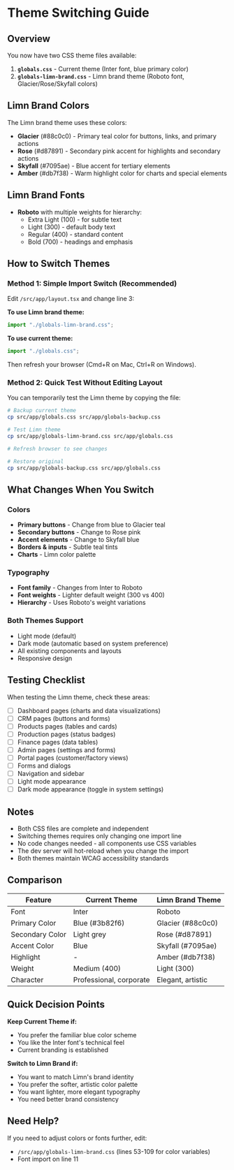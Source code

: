 # Theme Switching Guide

## Overview

You now have two CSS theme files available:

1. **`globals.css`** - Current theme (Inter font, blue primary color)
2. **`globals-limn-brand.css`** - Limn brand theme (Roboto font, Glacier/Rose/Skyfall colors)

## Limn Brand Colors

The Limn brand theme uses these colors:

- **Glacier** (#88c0c0) - Primary teal color for buttons, links, and primary actions
- **Rose** (#d87891) - Secondary pink accent for highlights and secondary actions
- **Skyfall** (#7095ae) - Blue accent for tertiary elements
- **Amber** (#db7f38) - Warm highlight color for charts and special elements

## Limn Brand Fonts

- **Roboto** with multiple weights for hierarchy:
  - Extra Light (100) - for subtle text
  - Light (300) - default body text
  - Regular (400) - standard content
  - Bold (700) - headings and emphasis

## How to Switch Themes

### Method 1: Simple Import Switch (Recommended)

Edit `/src/app/layout.tsx` and change line 3:

**To use Limn brand theme:**
```typescript
import "./globals-limn-brand.css";
```

**To use current theme:**
```typescript
import "./globals.css";
```

Then refresh your browser (Cmd+R on Mac, Ctrl+R on Windows).

### Method 2: Quick Test Without Editing Layout

You can temporarily test the Limn theme by copying the file:

```bash
# Backup current theme
cp src/app/globals.css src/app/globals-backup.css

# Test Limn theme
cp src/app/globals-limn-brand.css src/app/globals.css

# Refresh browser to see changes

# Restore original
cp src/app/globals-backup.css src/app/globals.css
```

## What Changes When You Switch

### Colors
- **Primary buttons** - Change from blue to Glacier teal
- **Secondary buttons** - Change to Rose pink
- **Accent elements** - Change to Skyfall blue
- **Borders & inputs** - Subtle teal tints
- **Charts** - Limn color palette

### Typography
- **Font family** - Changes from Inter to Roboto
- **Font weights** - Lighter default weight (300 vs 400)
- **Hierarchy** - Uses Roboto's weight variations

### Both Themes Support
- Light mode (default)
- Dark mode (automatic based on system preference)
- All existing components and layouts
- Responsive design

## Testing Checklist

When testing the Limn theme, check these areas:

- [ ] Dashboard pages (charts and data visualizations)
- [ ] CRM pages (buttons and forms)
- [ ] Products pages (tables and cards)
- [ ] Production pages (status badges)
- [ ] Finance pages (data tables)
- [ ] Admin pages (settings and forms)
- [ ] Portal pages (customer/factory views)
- [ ] Forms and dialogs
- [ ] Navigation and sidebar
- [ ] Light mode appearance
- [ ] Dark mode appearance (toggle in system settings)

## Notes

- Both CSS files are complete and independent
- Switching themes requires only changing one import line
- No code changes needed - all components use CSS variables
- The dev server will hot-reload when you change the import
- Both themes maintain WCAG accessibility standards

## Comparison

| Feature | Current Theme | Limn Brand Theme |
|---------|--------------|------------------|
| Font | Inter | Roboto |
| Primary Color | Blue (#3b82f6) | Glacier (#88c0c0) |
| Secondary Color | Light grey | Rose (#d87891) |
| Accent Color | Blue | Skyfall (#7095ae) |
| Highlight | - | Amber (#db7f38) |
| Weight | Medium (400) | Light (300) |
| Character | Professional, corporate | Elegant, artistic |

## Quick Decision Points

**Keep Current Theme if:**
- You prefer the familiar blue color scheme
- You like the Inter font's technical feel
- Current branding is established

**Switch to Limn Brand if:**
- You want to match Limn's brand identity
- You prefer the softer, artistic color palette
- You want lighter, more elegant typography
- You need better brand consistency

## Need Help?

If you need to adjust colors or fonts further, edit:
- `/src/app/globals-limn-brand.css` (lines 53-109 for color variables)
- Font import on line 11
